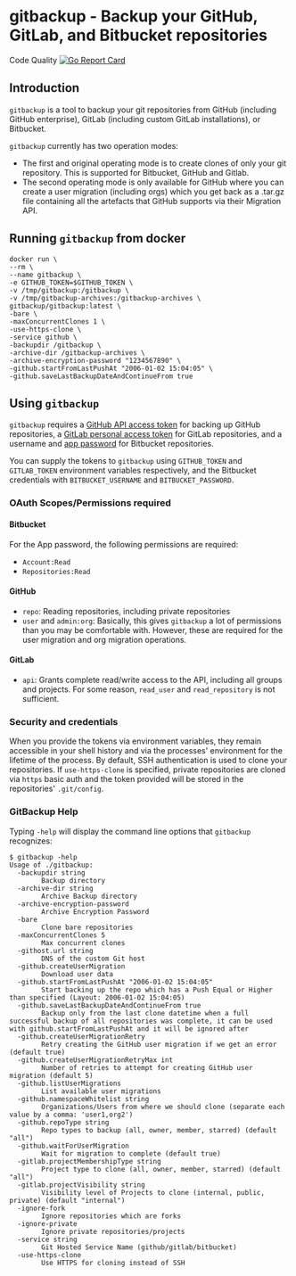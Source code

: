 # gitbackup - Backup your GitHub, GitLab, and Bitbucket repositories

Code
Quality [![Go Report Card](https://goreportcard.com/badge/github.com/kyaxcorp/gitbackup)](https://goreportcard.com/report/github.com/kyaxcorp/gitbackup)

## Introduction

``gitbackup`` is a tool to backup your git repositories from GitHub (including GitHub enterprise),
GitLab (including custom GitLab installations), or Bitbucket.

``gitbackup`` currently has two operation modes:

- The first and original operating mode is to create clones of only your git repository. This is supported for
  Bitbucket, GitHub and Gitlab.
- The second operating mode is only available for GitHub where you can create a user migration (including orgs) which
  you get back as a .tar.gz
  file containing all the artefacts that GitHub supports via their Migration API.

## Running `gitbackup` from docker

```
docker run \
--rm \
--name gitbackup \
-e GITHUB_TOKEN=$GITHUB_TOKEN \
-v /tmp/gitbackup:/gitbackup \
-v /tmp/gitbackup-archives:/gitbackup-archives \
gitbackup/gitbackup:latest \
-bare \
-maxConcurrentClones 1 \
-use-https-clone \
-service github \
-backupdir /gitbackup \
-archive-dir /gitbackup-archives \
-archive-encryption-password "1234567890" \
-github.startFromLastPushAt "2006-01-02 15:04:05" \
-github.saveLastBackupDateAndContinueFrom true
```

## Using `gitbackup`

``gitbackup`` requires a [GitHub API access token](https://github.com/blog/1509-personal-api-tokens) for
backing up GitHub repositories, a [GitLab personal access token](https://gitlab.com/profile/personal_access_tokens)
for GitLab repositories, and a username and [app password](https://bitbucket.org/account/settings/app-passwords/) for
Bitbucket repositories.

You can supply the tokens to ``gitbackup`` using ``GITHUB_TOKEN`` and ``GITLAB_TOKEN`` environment variables
respectively, and the Bitbucket credentials with ``BITBUCKET_USERNAME`` and ``BITBUCKET_PASSWORD``.

### OAuth Scopes/Permissions required

#### Bitbucket

For the App password, the following permissions are required:

- `Account:Read`
- `Repositories:Read`

#### GitHub

- `repo`: Reading repositories, including private repositories
- `user` and `admin:org`: Basically, this gives `gitbackup` a lot of permissions than you may be comfortable with.
  However, these are required for the user migration and org migration operations.

#### GitLab

- `api`: Grants complete read/write access to the API, including all groups and projects.
  For some reason, `read_user` and `read_repository` is not sufficient.

### Security and credentials

When you provide the tokens via environment variables, they remain accessible in your shell history
and via the processes' environment for the lifetime of the process. By default, SSH authentication
is used to clone your repositories. If `use-https-clone` is specified, private repositories
are cloned via `https` basic auth and the token provided will be stored in the repositories'
`.git/config`.

### GitBackup Help

Typing ``-help`` will display the command line options that `gitbackup` recognizes:

```
$ gitbackup -help
Usage of ./gitbackup:
  -backupdir string
        Backup directory
  -archive-dir string
        Archive Backup directory  
  -archive-encryption-password 
        Archive Encryption Password
  -bare
        Clone bare repositories
  -maxConcurrentClones 5
        Max concurrent clones
  -githost.url string
        DNS of the custom Git host
  -github.createUserMigration
        Download user data
  -github.startFromLastPushAt "2006-01-02 15:04:05"
        Start backing up the repo which has a Push Equal or Higher than specified (Layout: 2006-01-02 15:04:05)
  -github.saveLastBackupDateAndContinueFrom true
        Backup only from the last clone datetime when a full successful backup of all repositories was complete, it can be used with github.startFromLastPushAt and it will be ignored after
  -github.createUserMigrationRetry
        Retry creating the GitHub user migration if we get an error (default true)
  -github.createUserMigrationRetryMax int
        Number of retries to attempt for creating GitHub user migration (default 5)
  -github.listUserMigrations
        List available user migrations
  -github.namespaceWhitelist string
        Organizations/Users from where we should clone (separate each value by a comma: 'user1,org2')
  -github.repoType string
        Repo types to backup (all, owner, member, starred) (default "all")
  -github.waitForUserMigration
        Wait for migration to complete (default true)
  -gitlab.projectMembershipType string
        Project type to clone (all, owner, member, starred) (default "all")
  -gitlab.projectVisibility string
        Visibility level of Projects to clone (internal, public, private) (default "internal")
  -ignore-fork
        Ignore repositories which are forks
  -ignore-private
        Ignore private repositories/projects
  -service string
        Git Hosted Service Name (github/gitlab/bitbucket)
  -use-https-clone
        Use HTTPS for cloning instead of SSH
```
